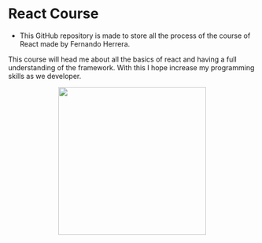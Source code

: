 # React Course

* This GitHub repository is made to store all the process of the course of React made by Fernando Herrera.

This course will head me about all the basics of react and having a full understanding of the framework. With this I hope increase my programming skills as
we developer.

<p align="center"><img src="https://upload.wikimedia.org/wikipedia/commons/thumb/a/a7/React-icon.svg/2300px-React-icon.svg.png" width="300"/></p>
